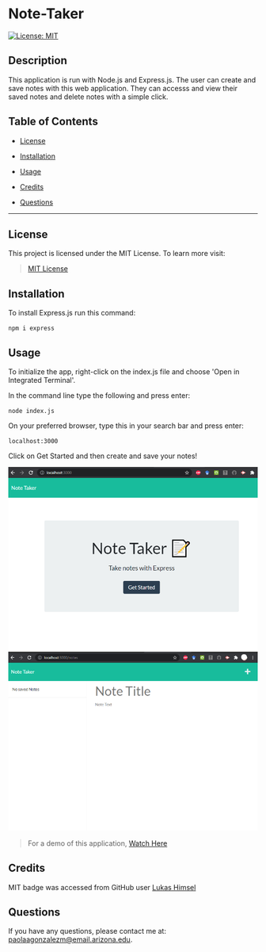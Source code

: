 # Note-Taker
[![License: MIT](https://img.shields.io/badge/License-MIT-yellow.svg)](https://opensource.org/licenses/MIT)


## Description
This application is run with Node.js and Express.js. The user can create and save notes with this web application. They can accesss and view their saved notes and delete notes with a simple click. 

## Table of Contents

* [License](#license)

* [Installation](#installation)

* [Usage](#usage)

* [Credits](#credits)

* [Questions](#questions)

---

## License

This project is licensed under the MIT License. To learn more visit:   
> [MIT License](https://github.com/git/git-scm.com/blob/main/MIT-LICENSE.txt)

## Installation

To install Express.js run this command:

```
npm i express
```

## Usage

To initialize the app, right-click on the index.js file and choose 'Open in Integrated Terminal'.

In the command line type the following and press enter:

```
node index.js
```

On your preferred browser, type this in your search bar and press enter:

```
localhost:3000
```

Click on Get Started and then create and save your notes!

![Screenshots of Note Taker App](./public/assets/images/getStarted.png)
![Screenshots of Note Taker App](./public/assets/images/noteTaker.png)

> For a demo of this application, [Watch Here]()

## Credits

MIT badge was accessed from GitHub user [Lukas Himsel](https://gist.github.com/lukas-h/2a5d00690736b4c3a7ba)

## Questions

If you have any questions, please contact me at: paolaagonzalezm@email.arizona.edu.